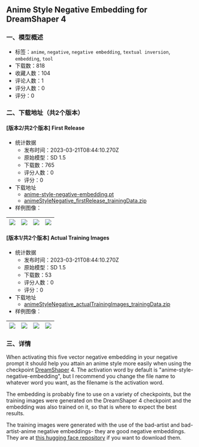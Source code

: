 ## Anime Style Negative Embedding for DreamShaper 4
### 一、模型概述

- 标签：`anime`, `negative`, `negative embedding`, `textual inversion`, `embedding`, `tool`
- 下载数：818
- 收藏人数：104
- 评论人数：1
- 评分人数：0
- 评分：0

### 二、下载地址（共2个版本）

#### [版本2/共2个版本] First Release

- 统计数据
  - 发布时间：2023-03-21T08:44:10.270Z
  - 原始模型：SD 1.5
  - 下载数：765
  - 评分人数：0
  - 评分：0
- 下载地址
  - [anime-style-negative-embedding.pt](https://civitai.com/api/download/models/26608)
  - [animeStyleNegative_firstRelease_trainingData.zip](https://civitai.com/api/download/models/26608?type=Training%20Data)
- 样例图像：

| <img src="https://image.civitai.com/xG1nkqKTMzGDvpLrqFT7WA/42c1ab12-6d09-4414-65ab-d498457bed00/width=450/293220.jpeg" /> | <img src="https://image.civitai.com/xG1nkqKTMzGDvpLrqFT7WA/1ce0eaba-4a76-4b61-d859-0f01b8b1cb00/width=450/293231.jpeg" /> | <img src="https://image.civitai.com/xG1nkqKTMzGDvpLrqFT7WA/68b15f8d-4b88-4af5-6239-8d4099a20a00/width=450/293230.jpeg" /> | <img src="https://image.civitai.com/xG1nkqKTMzGDvpLrqFT7WA/5332cee5-0f49-4c7f-037f-7fda4f45da00/width=450/293229.jpeg" /> |
| ---- | ---- | ---- | ---- |

#### [版本1/共2个版本] Actual Training Images

- 统计数据
  - 发布时间：2023-03-21T08:44:10.270Z
  - 原始模型：SD 1.5
  - 下载数：53
  - 评分人数：0
  - 评分：0
- 下载地址
  - [animeStyleNegative_actualTrainingImages_trainingData.zip](https://civitai.com/api/download/models/26609)
- 样例图像：

| <img src="https://image.civitai.com/xG1nkqKTMzGDvpLrqFT7WA/2fb47195-b681-4827-6e81-d0e3a9b5da00/width=450/293250.jpeg" /> | <img src="https://image.civitai.com/xG1nkqKTMzGDvpLrqFT7WA/6a014898-428d-405d-55c9-b6646f66b500/width=450/293249.jpeg" /> | <img src="https://image.civitai.com/xG1nkqKTMzGDvpLrqFT7WA/3c5205c0-14f5-456a-1790-0357d7d35f00/width=450/293248.jpeg" /> | <img src="https://image.civitai.com/xG1nkqKTMzGDvpLrqFT7WA/d8c2b356-f3b1-4fa2-3cf0-9c745356ee00/width=450/293247.jpeg" /> |
| ---- | ---- | ---- | ---- |


### 三、详情
<p>When activating this five vector negative embedding in your negative prompt it should help you attain an anime style more easily when using the checkpoint <a rel="ugc" href="https://civitai.com/models/4384/dreamshaper">DreamShaper</a> 4. The activation word by default is "anime-style-negative-embedding", but I recommend you change the file name to whatever word you want, as the filename is the activation word.</p><p></p><p>The embedding is probably fine to use on a variety of checkpoints, but the training images were generated on the DreamShaper 4 checkpoint and the embedding was also trained on it, so that is where to expect the best results.</p><p></p><p>The training images were generated with the use of the bad-artist and bad-artist-anime negative embeddings- they are good negative embeddings.  They are at <a rel="ugc" href="https://huggingface.co/nick-x-hacker/bad-artist">this hugging face repository</a> if you want to download them. </p><p></p>